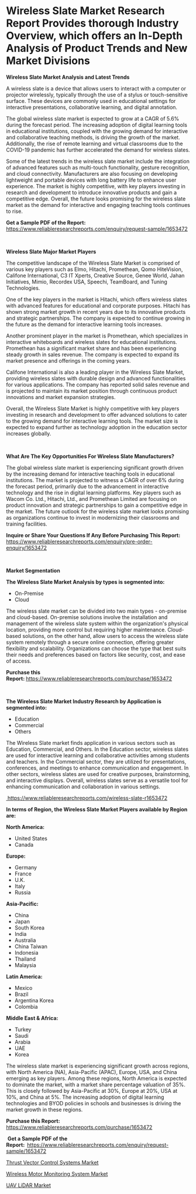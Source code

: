 <p><h1>Wireless Slate Market Research Report Provides thorough Industry Overview, which offers an In-Depth Analysis of Product Trends and New Market Divisions</h1></p><p><strong>Wireless Slate Market Analysis and Latest Trends</strong></p>
<p><p>A wireless slate is a device that allows users to interact with a computer or projector wirelessly, typically through the use of a stylus or touch-sensitive surface. These devices are commonly used in educational settings for interactive presentations, collaborative learning, and digital annotation.</p><p>The global wireless slate market is expected to grow at a CAGR of 5.6% during the forecast period. The increasing adoption of digital learning tools in educational institutions, coupled with the growing demand for interactive and collaborative teaching methods, is driving the growth of the market. Additionally, the rise of remote learning and virtual classrooms due to the COVID-19 pandemic has further accelerated the demand for wireless slates.</p><p>Some of the latest trends in the wireless slate market include the integration of advanced features such as multi-touch functionality, gesture recognition, and cloud connectivity. Manufacturers are also focusing on developing lightweight and portable devices with long battery life to enhance user experience. The market is highly competitive, with key players investing in research and development to introduce innovative products and gain a competitive edge. Overall, the future looks promising for the wireless slate market as the demand for interactive and engaging teaching tools continues to rise.</p></p>
<p><strong>Get a Sample PDF of the Report:&nbsp;</strong> <a href="https://www.reliableresearchreports.com/enquiry/request-sample/1653472">https://www.reliableresearchreports.com/enquiry/request-sample/1653472</a></p>
<p>&nbsp;</p>
<p><strong>Wireless Slate Major Market Players</strong></p>
<p><p>The competitive landscape of the Wireless Slate Market is comprised of various key players such as Elmo, Hitachi, Promethean, Qomo HiteVision, Califone International, C3 IT Xperts, Creative Source, Genee World, Jahan Initiatives, Mimio, Recordex USA, Speechi, TeamBoard, and Tuning Technologies. </p><p>One of the key players in the market is Hitachi, which offers wireless slates with advanced features for educational and corporate purposes. Hitachi has shown strong market growth in recent years due to its innovative products and strategic partnerships. The company is expected to continue growing in the future as the demand for interactive learning tools increases.</p><p>Another prominent player in the market is Promethean, which specializes in interactive whiteboards and wireless slates for educational institutions. Promethean has a significant market share and has been experiencing steady growth in sales revenue. The company is expected to expand its market presence and offerings in the coming years.</p><p>Califone International is also a leading player in the Wireless Slate Market, providing wireless slates with durable design and advanced functionalities for various applications. The company has reported solid sales revenue and is projected to maintain its market position through continuous product innovations and market expansion strategies.</p><p>Overall, the Wireless Slate Market is highly competitive with key players investing in research and development to offer advanced solutions to cater to the growing demand for interactive learning tools. The market size is expected to expand further as technology adoption in the education sector increases globally.</p></p>
<p>&nbsp;</p>
<p><strong>What Are The Key Opportunities For Wireless Slate Manufacturers?</strong></p>
<p><p>The global wireless slate market is experiencing significant growth driven by the increasing demand for interactive teaching tools in educational institutions. The market is projected to witness a CAGR of over 6% during the forecast period, primarily due to the advancement in interactive technology and the rise in digital learning platforms. Key players such as Wacom Co. Ltd., Hitachi, Ltd., and Promethean Limited are focusing on product innovation and strategic partnerships to gain a competitive edge in the market. The future outlook for the wireless slate market looks promising as organizations continue to invest in modernizing their classrooms and training facilities.</p></p>
<p><strong>Inquire or Share Your Questions If Any Before Purchasing This Report:</strong> <a href="https://www.reliableresearchreports.com/enquiry/pre-order-enquiry/1653472">https://www.reliableresearchreports.com/enquiry/pre-order-enquiry/1653472</a></p>
<p>&nbsp;</p>
<p><strong>Market Segmentation</strong></p>
<p><strong>The Wireless Slate Market Analysis by types is segmented into:</strong></p>
<p><ul><li>On-Premise</li><li>Cloud</li></ul></p>
<p><p>The wireless slate market can be divided into two main types - on-premise and cloud-based. On-premise solutions involve the installation and management of the wireless slate system within the organization's physical location, providing more control but requiring higher maintenance. Cloud-based solutions, on the other hand, allow users to access the wireless slate system remotely through a secure online connection, offering greater flexibility and scalability. Organizations can choose the type that best suits their needs and preferences based on factors like security, cost, and ease of access.</p></p>
<p><strong>Purchase this Report:&nbsp;</strong><a href="https://www.reliableresearchreports.com/purchase/1653472">https://www.reliableresearchreports.com/purchase/1653472</a></p>
<p>&nbsp;</p>
<p><strong>The Wireless Slate Market Industry Research by Application is segmented into:</strong></p>
<p><ul><li>Education</li><li>Commercial</li><li>Others</li></ul></p>
<p><p>The Wireless Slate market finds application in various sectors such as Education, Commercial, and Others. In the Education sector, wireless slates are used for interactive learning and collaborative activities among students and teachers. In the Commercial sector, they are utilized for presentations, conferences, and meetings to enhance communication and engagement. In other sectors, wireless slates are used for creative purposes, brainstorming, and interactive displays. Overall, wireless slates serve as a versatile tool for enhancing communication and collaboration in various settings.</p></p>
<p><a href="https://www.reliableresearchreports.com/wireless-slate-r1653472">&nbsp;https://www.reliableresearchreports.com/wireless-slate-r1653472</a></p>
<p><strong>In terms of Region, the Wireless Slate Market Players available by Region are:</strong></p>
<p>
    <p> <strong> North America: </strong>
        <ul>
            <li>United States</li>
            <li>Canada</li>
        </ul>
        </p> 
    <p> <strong> Europe: </strong>
        <ul>
            <li>Germany</li>
            <li>France</li>
            <li>U.K.</li>
            <li>Italy</li>
            <li>Russia</li>
        </ul>
        </p> 
    <p> <strong> Asia-Pacific: </strong>
        <ul>
            <li>China</li>
            <li>Japan</li>
            <li>South Korea</li>
            <li>India</li>
            <li>Australia</li>
            <li>China Taiwan</li>
            <li>Indonesia</li>
            <li>Thailand</li>
            <li>Malaysia</li>
        </ul>
        </p> 
    <p> <strong> Latin America: </strong>
        <ul>
            <li>Mexico</li>
            <li>Brazil</li>
            <li>Argentina Korea</li>
            <li>Colombia</li>
        </ul>
        </p> 
    <p> <strong> Middle East & Africa: </strong>
        <ul>
            <li>Turkey</li>
            <li>Saudi</li>
            <li>Arabia</li>
            <li>UAE</li>
            <li>Korea</li>
        </ul>
    </p>
    </p>
<p><p>The wireless slate market is experiencing significant growth across regions, with North America (NA), Asia-Pacific (APAC), Europe, USA, and China emerging as key players. Among these regions, North America is expected to dominate the market, with a market share percentage valuation of 35%. This is closely followed by Asia-Pacific at 30%, Europe at 20%, USA at 10%, and China at 5%. The increasing adoption of digital learning technologies and BYOD policies in schools and businesses is driving the market growth in these regions.</p></p>
<p><strong>Purchase this Report: </strong><a href="https://www.reliableresearchreports.com/purchase/1653472">https://www.reliableresearchreports.com/purchase/1653472</a></p>
<p>&nbsp;<strong>Get a Sample PDF of the Report:&nbsp;&nbsp;</strong><a href="https://www.reliableresearchreports.com/enquiry/request-sample/1653472">https://www.reliableresearchreports.com/enquiry/request-sample/1653472</a></p>
<p><strong></strong></p>
<p><p><a href="https://www.linkedin.com/pulse/thrust-vector-control-systems-market-analysis-its-cagr-segmentation-pc7ne">Thrust Vector Control Systems Market</a></p><p><a href="https://github.com/susanjprice2023/Market-Research-Report-List-1/blob/main/wireless-motor-monitoring-system-market.md">Wireless Motor Monitoring System Market</a></p><p><a href="https://www.linkedin.com/pulse/uav-lidar-market-key-successful-business-strategy-forecast-till-fiuxe">UAV LiDAR Market</a></p></p>